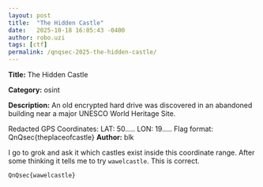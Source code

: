 ```yaml
---
layout: post
title:  "The Hidden Castle"
date:   2025-10-18 16:05:43 -0400
author: robo.uzi
tags: [ctf]
permalink: /qnqsec-2025-the-hidden-castle/
---
```


**Title:** The Hidden Castle

**Category:** osint

**Description:** An old encrypted hard drive was discovered in an abandoned building near a major UNESCO World Heritage Site.

Redacted GPS Coordinates: LAT: 50..... LON: 19..... Flag format: QnQsec{theplaceofcastle}
**Author:** blk

I go to grok and ask it which castles exist inside this coordinate range. After some thinking it tells me to try `wawelcastle`. This is correct.

`QnQsec{wawelcastle}`